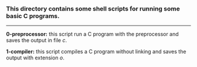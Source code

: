 ### This directory contains some shell scripts for running some basic C programs.
---

__0-preprocessor:__ this script run a C program with the preprocessor and saves the output in file _c_.  


__1-compiler:__ this script compiles a C program without linking and saves the output with extension _o_.
